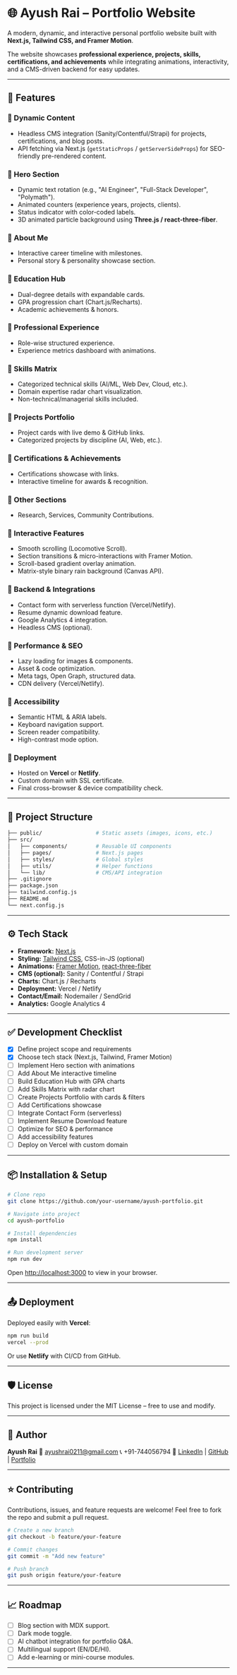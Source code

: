 # 🌐 Ayush Rai – Portfolio Website

A modern, dynamic, and interactive personal portfolio website built with **Next.js, Tailwind CSS, and Framer Motion**.

The website showcases **professional experience, projects, skills, certifications, and achievements** while integrating animations, interactivity, and a CMS-driven backend for easy updates.

---

## 🚀 Features

### 🔹 Dynamic Content

- Headless CMS integration (Sanity/Contentful/Strapi) for projects, certifications, and blog posts.
- API fetching via Next.js (`getStaticProps` / `getServerSideProps`) for SEO-friendly pre-rendered content.

### 🔹 Hero Section

- Dynamic text rotation (e.g., "AI Engineer", "Full-Stack Developer", "Polymath").
- Animated counters (experience years, projects, clients).
- Status indicator with color-coded labels.
- 3D animated particle background using **Three.js / react-three-fiber**.

### 🔹 About Me

- Interactive career timeline with milestones.
- Personal story & personality showcase section.

### 🔹 Education Hub

- Dual-degree details with expandable cards.
- GPA progression chart (Chart.js/Recharts).
- Academic achievements & honors.

### 🔹 Professional Experience

- Role-wise structured experience.
- Experience metrics dashboard with animations.

### 🔹 Skills Matrix

- Categorized technical skills (AI/ML, Web Dev, Cloud, etc.).
- Domain expertise radar chart visualization.
- Non-technical/managerial skills included.

### 🔹 Projects Portfolio

- Project cards with live demo & GitHub links.
- Categorized projects by discipline (AI, Web, etc.).

### 🔹 Certifications & Achievements

- Certifications showcase with links.
- Interactive timeline for awards & recognition.

### 🔹 Other Sections

- Research, Services, Community Contributions.

### 🔹 Interactive Features

- Smooth scrolling (Locomotive Scroll).
- Section transitions & micro-interactions with Framer Motion.
- Scroll-based gradient overlay animation.
- Matrix-style binary rain background (Canvas API).

### 🔹 Backend & Integrations

- Contact form with serverless function (Vercel/Netlify).
- Resume dynamic download feature.
- Google Analytics 4 integration.
- Headless CMS (optional).

### 🔹 Performance & SEO

- Lazy loading for images & components.
- Asset & code optimization.
- Meta tags, Open Graph, structured data.
- CDN delivery (Vercel/Netlify).

### 🔹 Accessibility

- Semantic HTML & ARIA labels.
- Keyboard navigation support.
- Screen reader compatibility.
- High-contrast mode option.

### 🔹 Deployment

- Hosted on **Vercel** or **Netlify**.
- Custom domain with SSL certificate.
- Final cross-browser & device compatibility check.

---

## 📂 Project Structure

```bash
├── public/                 # Static assets (images, icons, etc.)
├── src/
│   ├── components/         # Reusable UI components
│   ├── pages/              # Next.js pages
│   ├── styles/             # Global styles
│   ├── utils/              # Helper functions
│   └── lib/                # CMS/API integration
├── .gitignore
├── package.json
├── tailwind.config.js
├── README.md
└── next.config.js
```

---

## ⚙️ Tech Stack

- **Framework:** [Next.js](https://nextjs.org/)
- **Styling:** [Tailwind CSS](https://tailwindcss.com/), CSS-in-JS (optional)
- **Animations:** [Framer Motion](https://www.framer.com/motion/), [react-three-fiber](https://docs.pmnd.rs/react-three-fiber/getting-started/introduction)
- **CMS (optional):** Sanity / Contentful / Strapi
- **Charts:** Chart.js / Recharts
- **Deployment:** Vercel / Netlify
- **Contact/Email:** Nodemailer / SendGrid
- **Analytics:** Google Analytics 4

---

## ✅ Development Checklist

- [x] Define project scope and requirements
- [x] Choose tech stack (Next.js, Tailwind, Framer Motion)
- [ ] Implement Hero section with animations
- [ ] Add About Me interactive timeline
- [ ] Build Education Hub with GPA charts
- [ ] Add Skills Matrix with radar chart
- [ ] Create Projects Portfolio with cards & filters
- [ ] Add Certifications showcase
- [ ] Integrate Contact Form (serverless)
- [ ] Implement Resume Download feature
- [ ] Optimize for SEO & performance
- [ ] Add accessibility features
- [ ] Deploy on Vercel with custom domain

---

## 📦 Installation & Setup

```bash
# Clone repo
git clone https://github.com/your-username/ayush-portfolio.git

# Navigate into project
cd ayush-portfolio

# Install dependencies
npm install

# Run development server
npm run dev
```

Open [http://localhost:3000](http://localhost:3000) to view in your browser.

---

## 📤 Deployment

Deployed easily with **Vercel**:

```bash
npm run build
vercel --prod
```

Or use **Netlify** with CI/CD from GitHub.

---

## 🛡️ License

This project is licensed under the MIT License – free to use and modify.

---

## 👤 Author

**Ayush Rai**
📧 [ayushrai0211@gmail.com](mailto:ayushrai0211@gmail.com)
📞 +91-744056794
🔗 [LinkedIn](https://www.linkedin.com/) | [GitHub](https://github.com/) | [Portfolio](#)

---

## ⭐ Contributing

Contributions, issues, and feature requests are welcome!
Feel free to fork the repo and submit a pull request.

```bash
# Create a new branch
git checkout -b feature/your-feature

# Commit changes
git commit -m "Add new feature"

# Push branch
git push origin feature/your-feature
```

---

## 📈 Roadmap

- [ ] Blog section with MDX support.
- [ ] Dark mode toggle.
- [ ] AI chatbot integration for portfolio Q\&A.
- [ ] Multilingual support (EN/DE/HI).
- [ ] Add e-learning or mini-course modules.

---
